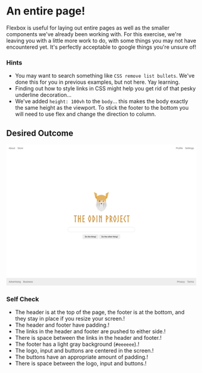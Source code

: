 # An entire page!

Flexbox is useful for laying out entire pages as well as the smaller components we've already been working with. For this exercise, we're leaving you with a little more work to do, with some things you may not have encountered yet. It's perfectly acceptable to google things you're unsure of!

### Hints
- You may want to search something like `CSS remove list bullets`.  We've done this for you in previous examples, but not here. Yay learning.
- Finding out how to style links in CSS might help you get rid of that pesky underline decoration...
- We've added `height: 100vh` to the `body`... this makes the body exactly the same height as the viewport. To stick the footer to the bottom you will need to use flex and change the direction to column.

## Desired Outcome
![desired outcome](./desired-outcome.png)

### Self Check

- The header is at the top of the page, the footer is at the bottom, and they stay in place if you resize your screen.!
- The header and footer have padding.!
- The links in the header and footer are pushed to either side.!
- There is space between the links in the header and footer.!
- The footer has a light gray background (`#eeeeee`).!
- The logo, input and buttons are centered in the screen.!
- The buttons have an appropriate amount of padding.!
- There is space between the logo, input and buttons.!
